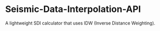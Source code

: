 # Seismic-Data-Interpolation-API
A lightweight SDI calculator that uses IDW (Inverse Distance Weighting).
